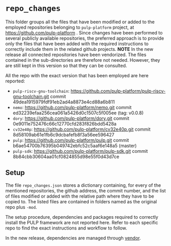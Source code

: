 # `repo_changes`
This folder groups all the files that have been modified or added to the employed repositories belonging to `pulp-platform` project, at https://github.com/pulp-platform .
Since changes have been performed to several publicly available repositories, the preferred approach is to provide only the files that have been added with the required instructions to correctly include them in the related github projects.
**NOTE** In the new release all connected repositories have been vendorized. The files contained in the sub-directories are therefore not needed. However, they are still kept in this version so that they can be consulted. 

All the repo with the exact version that has been employed are here reported:
- `pulp-riscv-gnu-toolchain`: https://github.com/pulp-platform/pulp-riscv-gnu-toolchain.git commit 49dea1915979fdf91eb2ad4a8873e4cd88a6b811
- `nemo`: https://github.com/pulp-platform/nemo.git commit ed32239efaa256cea061a5426d0c1507c5f005ee (tag: v0.0.8) 
- `dory`: https://github.com/pulp-platform/dory.git commit 0e9011e752476c66c12770cfd283f826bdd5428a
- `cv32e40p`: https://github.com/pulp-platform/cv32e40p.git commit 8d58109ab61e1fb6c9dcbafefb8f3a56ee596427
- `pulp`: https://github.com/pulp-platform/pulp.git commit b6ae54700b76395b049742ebfc52c5aaf6e148a5 (master) 
- `pulp-sdk`: https://github.com/pulp-platform/pulp-sdk.git commit 8b84cbb30604aa01cf0824855d98e55f0d43d7ce 


## Setup
The file `repo_changes.json` stores a dictionary containing, for every of the mentioned repositories, the github address, the commit number, and the list of files modified or added with the relative path where they have to be copied to. 
The listed files are contained in folders named as the original repo plus `-mod`. 

The setup procedure, dependencies and packages required to correctly install the PULP framework are not reported here. Refer to each specific repo to find the exact instructions and workflow to follow.

In the new release, dependencies are managed through [vendor](https://opentitan.org/book/util/doc/vendor.html#utilvendorpy-vendor-in-components).